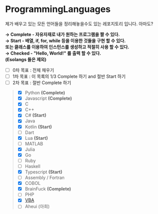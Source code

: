 # ProgrammingLanguages
제가 배우고 있는 모든 언어들을 정리해놓을수도 있는 레포지토리 입니다. 아마도?

**→ Complete - 자유자재로 내가 원하는 프로그램을 짤 수 있다. <br>
→ Start - 배열, if, for, while 등을 이용한 것들을 구현 할 수 있다.<br>
          또는 클래스를 이용하여 인스턴스를 생성하고 적절히 사용 할 수 있다. <br>
→ Checked - "Hello, World!" 를 출력 할 수 있다. <br>
(Esolangs 들은 제외)**

- [ ] 0차 목표 : 전체 채우기 <br>
- [ ] 1차 목표 : 이 목록의 1/3 Complete 하기 and 절반 Start 하기 <br>
- [ ] 2차 목표 : 절반 Complete 하기 <br>

> - [X] Python **(Complete)** <br>
> - [X] Javascript **(Complete)** <br>
> - [X] C <br>
> - [X] C++ <br>
> - [X] C# **(Start)** <br>
> - [X] Java <br>
> - [X] Kotlin **(Start)** <br>
> - [ ] Dart <br>
> - [X] Lua **(Start)** <br>
> - [ ] MATLAB <br>
> - [X] Julia <br>
> - [X] Go <br>
> - [ ] Ruby <br>
> - [ ] Haskell <br>
> - [X] Typescript **(Start)** <br>
> - [ ] Assembly / Fortran <br>
> - [X] COBOL <br>
> - [X] BrainFuck **(Complete)** <br>
> - [ ] PHP <br>
> - [X] [VBA](https://github.com/pl-Steve28-lq/VBA-PPT) <br>
> - [ ] Aheui (아희) <br>
